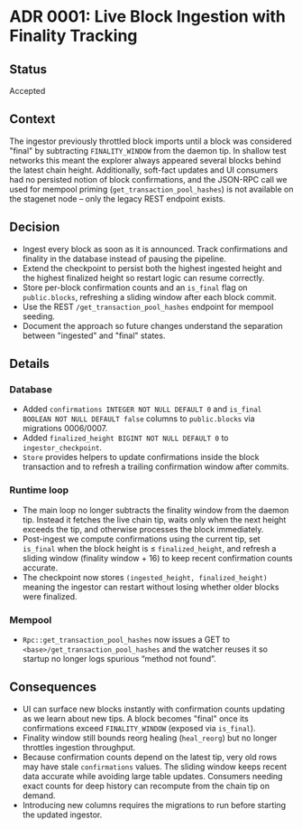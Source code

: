 # ADR 0001: Live Block Ingestion with Finality Tracking

## Status
Accepted

## Context

The ingestor previously throttled block imports until a block was considered
"final" by subtracting `FINALITY_WINDOW` from the daemon tip. In shallow test
networks this meant the explorer always appeared several blocks behind the
latest chain height. Additionally, soft-fact updates and UI consumers had no
persisted notion of block confirmations, and the JSON-RPC call we used for
mempool priming (`get_transaction_pool_hashes`) is not available on the stagenet
node – only the legacy REST endpoint exists.

## Decision

- Ingest every block as soon as it is announced. Track confirmations and
  finality in the database instead of pausing the pipeline.
- Extend the checkpoint to persist both the highest ingested height and the
  highest finalized height so restart logic can resume correctly.
- Store per-block confirmation counts and an `is_final` flag on
  `public.blocks`, refreshing a sliding window after each block commit.
- Use the REST `/get_transaction_pool_hashes` endpoint for mempool seeding.
- Document the approach so future changes understand the separation between
  "ingested" and "final" states.

## Details

### Database

- Added `confirmations INTEGER NOT NULL DEFAULT 0` and `is_final BOOLEAN NOT
  NULL DEFAULT false` columns to `public.blocks` via migrations 0006/0007.
- Added `finalized_height BIGINT NOT NULL DEFAULT 0` to `ingestor_checkpoint`.
- `Store` provides helpers to update confirmations inside the block
  transaction and to refresh a trailing confirmation window after commits.

### Runtime loop

- The main loop no longer subtracts the finality window from the daemon tip.
  Instead it fetches the live chain tip, waits only when the next height
  exceeds the tip, and otherwise processes the block immediately.
- Post-ingest we compute confirmations using the current tip, set `is_final`
  when the block height is ≤ `finalized_height`, and refresh a sliding window
  (finality window + 16) to keep recent confirmation counts accurate.
- The checkpoint now stores `(ingested_height, finalized_height)` meaning the
  ingestor can restart without losing whether older blocks were finalized.

### Mempool

- `Rpc::get_transaction_pool_hashes` now issues a GET to
  `<base>/get_transaction_pool_hashes` and the watcher reuses it so startup no
  longer logs spurious “method not found”.

## Consequences

- UI can surface new blocks instantly with confirmation counts updating as we
  learn about new tips. A block becomes "final" once its confirmations exceed
  `FINALITY_WINDOW` (exposed via `is_final`).
- Finality window still bounds reorg healing (`heal_reorg`) but no longer
  throttles ingestion throughput.
- Because confirmation counts depend on the latest tip, very old rows may have
  stale `confirmations` values. The sliding window keeps recent data accurate
  while avoiding large table updates. Consumers needing exact counts for deep
  history can recompute from the chain tip on demand.
- Introducing new columns requires the migrations to run before starting the
  updated ingestor.
